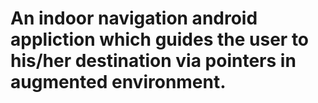 # An indoor navigation android appliction which guides the user to his/her destination via pointers in augmented environment.
